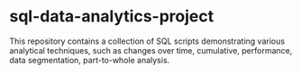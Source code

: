 # sql-data-analytics-project
This repository contains a collection of SQL scripts demonstrating various analytical techniques, such as changes over time, cumulative, performance, data segmentation, part-to-whole analysis. 
